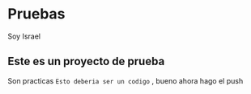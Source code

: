 # Pruebas
Soy Israel

## Este es un proyecto de prueba
Son practicas  `Esto deberia ser un codigo` , bueno ahora hago el push